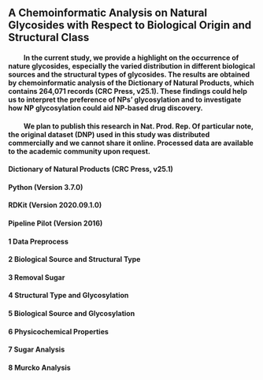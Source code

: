 ## A Chemoinformatic Analysis on Natural Glycosides with Respect to Biological Origin and Structural Class

#### &emsp;&emsp; In the current study, we provide a highlight on the occurrence of nature glycosides, especially the varied distribution in different biological sources and the structural types of glycosides. The results are obtained by chemoinformatic analysis of the Dictionary of Natural Products, which contains 264,071 records (CRC Press, v25.1). These findings could help us to interpret the preference of NPs’ glycosylation and to investigate how NP glycosylation could aid NP-based drug discovery.
#### &emsp;&emsp; We plan to publish this research in Nat. Prod. Rep. Of particular note, the original dataset (DNP) used in this study was distributed commercially and we cannot share it online. Processed data are available to the academic community upon request.

#### Dictionary of Natural Products (CRC Press, v25.1)
#### Python (Version 3.7.0)
#### RDKit (Version 2020.09.1.0)
#### Pipeline Pilot (Version 2016)

#### 1 Data Preprocess

#### 2 Biological Source and Structural Type

#### 3 Removal Sugar

#### 4 Structural Type and Glycosylation

#### 5 Biological Source and Glycosylation

#### 6 Physicochemical Properties

#### 7 Sugar Analysis

#### 8 Murcko Analysis
